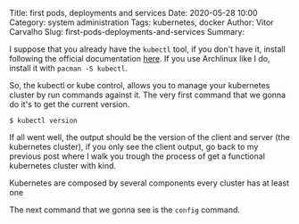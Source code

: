 Title: first pods, deployments and services
Date: 2020-05-28 10:00
Category: system administration 
Tags: kubernetes, docker 
Author: Vitor Carvalho 
Slug: first-pods-deployments-and-services
Summary: 

I suppose that you already have the `kubectl` tool, if you don't have it,
install following the official documentation [here](https://kubernetes.io/docs/tasks/tools/install-kubectl/).
If you use Archlinux like I do, install it with `pacman -S kubectl`.

So, the kubectl or kube control, allows you to manage your kubernetes cluster
by run commands against it. The very first command that we gonna do it's to get
the current version.

```
$ kubectl version
```

If all went well, the output should be the version of the client and server
(the kubernetes cluster), if you only see the client output, go back to my
previous post where I walk you trough the process of get a functional
kubernetes cluster with kind. 

Kubernetes are composed by several components every cluster has at least
one 

The next command that we gonna see is the `config` command.
